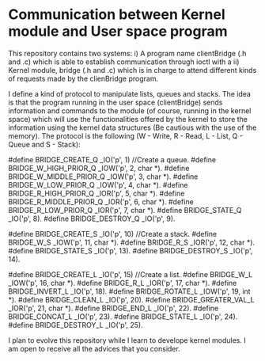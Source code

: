 # Communication between Kernel module and User space program
This repository contains two systems: i) A program name clientBridge (.h and .c) which is able to establish communication through ioctl with a
ii) Kernel module, bridge (.h and .c) which is in charge to attend different kinds of requests made by the clienBridge program.

I define a kind of protocol to manipulate lists, queues and stacks. The idea is that the program running in the user space (clientBridge)
sends information and commands to the module (of course, running in the kernel space) which will use the functionalities offered by the kernel to store the
information using the kernel data structures (Be cautious with the use of the memory). The protocol is the following (W - Write, R - Read, L - List,
Q - Queue and S - Stack):

  #define BRIDGE_CREATE_Q _IO('p', 1)                     //Create a queue. 
  #define BRIDGE_W_HIGH_PRIOR_Q _IOW('p', 2, char *). 
  #define BRIDGE_W_MIDDLE_PRIOR_Q _IOW('p', 3, char *). 
  #define BRIDGE_W_LOW_PRIOR_Q _IOW('p', 4, char *). 
  #define BRIDGE_R_HIGH_PRIOR_Q _IOR('p', 5, char *). 
  #define BRIDGE_R_MIDDLE_PRIOR_Q _IOR('p', 6, char *). 
  #define BRIDGE_R_LOW_PRIOR_Q _IOR('p', 7, char *). 
  #define BRIDGE_STATE_Q _IO('p', 8). 
  #define BRIDGE_DESTROY_Q _IO('p', 9). 
    
  #define BRIDGE_CREATE_S _IO('p', 10)                    //Create a stack. 
  #define BRIDGE_W_S _IOW('p', 11, char *). 
  #define BRIDGE_R_S _IOR('p', 12, char *). 
  #define BRIDGE_STATE_S _IO('p', 13). 
  #define BRIDGE_DESTROY_S _IO('p', 14). 
    
  #define BRIDGE_CREATE_L _IO('p', 15)                    //Create a list. 
  #define BRIDGE_W_L _IOW('p', 16, char *). 
  #define BRIDGE_R_L _IOR('p', 17, char *). 
  #define BRIDGE_INVERT_L _IO('p', 18). 
  #define BRIDGE_ROTATE_L _IOW('p', 19, int *). 
  #define BRIDGE_CLEAN_L _IO('p', 20). 
  #define BRIDGE_GREATER_VAL_L _IOR('p', 21, char *). 
  #define BRIDGE_END_L _IO('p', 22). 
  #define BRIDGE_CONCAT_L _IO('p', 23). 
  #define BRIDGE_STATE_L _IO('p', 24). 
  #define BRIDGE_DESTROY_L _IO('p', 25). 
    
  
I plan to evolve this repository while I learn to develope kernel modules. I am open to receive all the advices that you consider.
